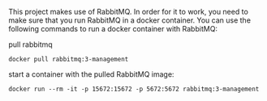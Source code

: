 This project makes use of RabbitMQ. In order for it to work, you need to make sure that you run RabbitMQ in a docker container. You can use the following commands to run a docker container with RabbitMQ:

pull rabbitmq
```
docker pull rabbitmq:3-management
```

start a container with the pulled RabbitMQ image:

```
docker run --rm -it -p 15672:15672 -p 5672:5672 rabbitmq:3-management
```

